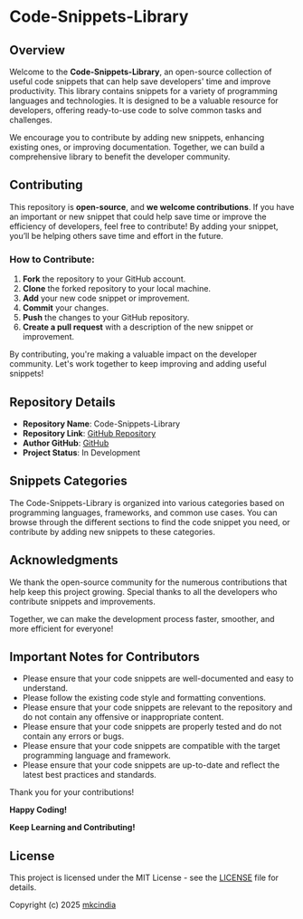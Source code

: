# Code-Snippets-Library

## Overview

Welcome to the **Code-Snippets-Library**, an open-source collection of useful code snippets that can help save developers' time and improve productivity. This library contains snippets for a variety of programming languages and technologies. It is designed to be a valuable resource for developers, offering ready-to-use code to solve common tasks and challenges.

We encourage you to contribute by adding new snippets, enhancing existing ones, or improving documentation. Together, we can build a comprehensive library to benefit the developer community.

## Contributing

This repository is **open-source**, and **we welcome contributions**. If you have an important or new snippet that could help save time or improve the efficiency of developers, feel free to contribute! By adding your snippet, you’ll be helping others save time and effort in the future.

### How to Contribute:

1. **Fork** the repository to your GitHub account.
2. **Clone** the forked repository to your local machine.
3. **Add** your new code snippet or improvement.
4. **Commit** your changes.
5. **Push** the changes to your GitHub repository.
6. **Create a pull request** with a description of the new snippet or improvement.

By contributing, you're making a valuable impact on the developer community. Let's work together to keep improving and adding useful snippets!

## Repository Details

- **Repository Name**: Code-Snippets-Library
- **Repository Link**: [GitHub Repository](https://github.com/nirmitkotadiya/Code-Snippets-Library)
- **Author GitHub**: [GitHub](https://github.com/nirmitkotadiya)
- **Project Status**: In Development

## Snippets Categories

The Code-Snippets-Library is organized into various categories based on programming languages, frameworks, and common use cases. You can browse through the different sections to find the code snippet you need, or contribute by adding new snippets to these categories.

## Acknowledgments

We thank the open-source community for the numerous contributions that help keep this project growing. Special thanks to all the developers who contribute snippets and improvements.

Together, we can make the development process faster, smoother, and more efficient for everyone!

## Important Notes for Contributors

- Please ensure that your code snippets are well-documented and easy to understand.
- Please follow the existing code style and formatting conventions.
- Please ensure that your code snippets are relevant to the repository and do not contain any offensive or inappropriate content.
- Please ensure that your code snippets are properly tested and do not contain any errors or bugs.
- Please ensure that your code snippets are compatible with the target programming language and framework.
- Please ensure that your code snippets are up-to-date and reflect the latest best practices and standards.

Thank you for your contributions!

**Happy Coding!**

**Keep Learning and Contributing!**

## License

This project is licensed under the MIT License - see the [LICENSE](LICENSE) file for details.

Copyright (c) 2025 [mkcindia](https://github.com/mkcindia)
